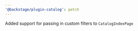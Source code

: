 ```yaml
---
'@backstage/plugin-catalog': patch
---
```


Added support for passing in custom filters to `CatalogIndexPage`

